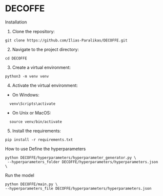 # DECOFFE

Installation 
1. Clone the repository:
```
git clone https://github.com/Ilias-Paralikas/DECOFFE.git
```
2. Navigate to the project directory:
```
cd DECOFFE
```
3. Create a virtual environment:
```
python3 -m venv venv
```
4. Activate the virtual environment:
- On Windows:
```
  venv\Scripts\activate
```
- On Unix or MacOS:
```
  source venv/bin/activate
```
5. Install the requirements:
```
pip install -r requirements.txt
```

How to use
Define the hyperparameters
```
python DECOFFE/hyperparameters/hyperparameter_generator.py \
 --hyperparameters_folder DECOFFE/hyperparameters/hyperparameters.json \
```
Run the model
```
python DECOFFE/main.py \
--hyperparameters_file DECOFFE/hyperparameters/hyperparameters.json 
```